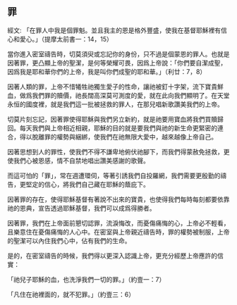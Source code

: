 ## 罪 ##

經文: 「在罪人中我是個罪魁。並且我主的恩是格外豐盛，使我在基督耶穌裡有信心和愛心。」（提摩太前書一：14，15）



當你進入密室禱告時，切莫須臾或忘記你的身份，只不過是個蒙恩的罪人。也就是因著罪，更凸顯上帝的聖潔，是何等榮耀可畏，因爲上帝說：「你們要自潔成聖，因爲我是耶和華你們的上帝，我是叫你們成聖的耶和華。」（利廿：7，8）

因著人類的罪，上帝不惜犧牲祂獨生愛子的性命，讓祂被釘十字架，流下寶貴鮮血，做爲我們罪的贖價，祂長闊高深莫可測度的愛，就在此向我們顯明了。在天堂永恒的國度裡，就是我們這一批被拯救的罪人，在那兒唱新歌讚美我們的上帝。

切莫片刻忘記，因著罪使得耶穌與我們另立新約，就是祂要用寶血將我們買贖歸回。每天我們與上帝相近相親，耶穌的目的就是要我們與祂的新生命更緊密的連合，得以脫離罪的權勢與綑綁，使我們在祂無限大愛中，越來越像上帝自己。

因著思想到人的罪性，使我們不得不謙卑地俯伏祂腳下，而我們得蒙赦免拯救，更使我們心被恩感，情不自禁地唱出讚美感謝的歌聲。

而這可怕的「罪」，常在週遭環伺，等著引誘我們自投羅網，我們需要更殷勤的禱告，更堅定的信心，將我們自己藏在耶穌的蔭庇下。

因著罪的存在，使得耶穌基督有著說不出來的寶貴，也使得我們每時每刻都要依靠祂的恩典，宣告透過耶穌基督，我們可以成爲得勝者。

因著罪，我們在上帝面前懇切認罪，流淚悔改，而憂傷痛悔的心，上帝必不輕看，且樂意住在憂傷痛悔的人心中。在密室與上帝親近禱告時，罪的權勢被制服，上帝的聖潔可以內住我們心中，佔有我們的生命。

是的，在密室禱告的時候，我們得以更深入認識上帝，更充分經歷上帝應許的信實：

「祂兒子耶穌的血，也洗淨我們一切的罪。」（約壹一：7）

「凡住在祂裡面的，就不犯罪。」（約壹三：6）